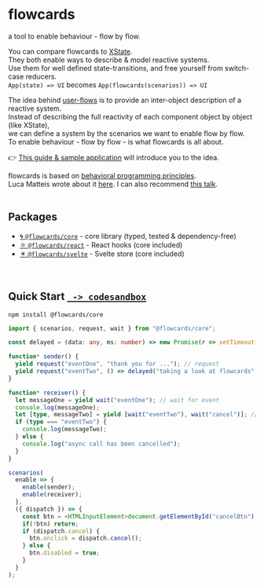 # flowcards

a tool to enable behaviour - flow by flow.

You can compare flowcards to [XState](https://github.com/davidkpiano/xstate).<br/>
They both enable ways to describe & model reactive systems.<br/>
Use them for well defined state-transitions, and free yourself from switch-case reducers.<br/>
`App(state) => UI` becomes `App(flowcards(scenarios)) => UI`<br/>

The idea behind [user-flows](https://miro.medium.com/max/1400/1*fTafSXeAHjbELTxDHttWuQ.png) is to provide an inter-object description of a reactive system.<br/>
Instead of describing the full reactivity of each component object by object (like XState),<br/>
we can define a system by the scenarios we want to enable flow by flow.<br/>
To enable behaviour - flow by flow - is what flowcards is all about.<br/>

👉 [This guide & sample application](https://github.com/ThomasDeutsch/flowcards/blob/master/docs/tutorialTodoMvc.md) will introduce you to the idea.<br/>

flowcards is based on [behavioral programming principles](http://www.wisdom.weizmann.ac.il/~bprogram/more.html).<br/>
Luca Matteis wrote about it [here](https://medium.com/@lmatteis/b-threads-programming-in-a-way-that-allows-for-easier-changes-5d95b9fb6928). I can also recommend [this talk](https://www.youtube.com/watch?v=_BLQIE-_prc).
<br/>
<br/>

## Packages

- [🌀 `@flowcards/core`](https://github.com/ThomasDeutsch/flowcards/tree/master/packages/core) - core library (typed, tested & dependency-free)
- [⚛️ `@flowcards/react`](https://github.com/ThomasDeutsch/flowcards/tree/master/packages/react) - React hooks (core included)
- [✴️ `@flowcards/svelte`](https://github.com/ThomasDeutsch/flowcards/tree/master/packages/svelte) - Svelte store (core included)
<br/>

## Quick Start [` -> codesandbox`](https://codesandbox.io/s/hello-flowcards-dk9yl)

```
npm install @flowcards/core
```

```ts
import { scenarios, request, wait } from "@flowcards/core";

const delayed = (data: any, ms: number) => new Promise(r => setTimeout(() => r(data), ms));

function* sender() {
  yield request("eventOne", "thank you for ..."); // request
  yield request("eventTwo", () => delayed("taking a look at flowcards", 3000)); // async request
}

function* receiver() {
  let messageOne = yield wait("eventOne"); // wait for event
  console.log(messageOne);
  let [type, messageTwo] = yield [wait("eventTwo"), wait("cancel")]; // cancelable
  if (type === "eventTwo") {
    console.log(messageTwo);
  } else {
    console.log("async call has been cancelled");
  }
}

scenarios(
  enable => {
    enable(sender);
    enable(receiver);
  },
  ({ dispatch }) => {
    const btn = <HTMLInputElement>document.getElementById("cancelBtn");
    if(!btn) return;
    if (dispatch.cancel) {
      btn.onclick = dispatch.cancel();
    } else {
      btn.disabled = true;
    }
  }
);
```


